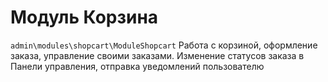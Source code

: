 Модуль Корзина
====================

`admin\modules\shopcart\ModuleShopcart`
Работа с корзиной, оформление заказа, управление своими заказами. Изменение статусов заказа в Панели управления, отправка уведомлений пользователю